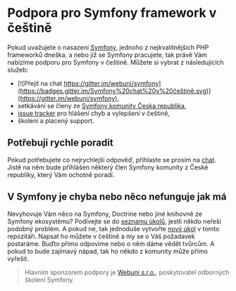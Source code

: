 Podpora pro Symfony framework v češtině
=======================================

Pokud uvažujete o nasazení [Symfony](http://symfony.com), jednoho z nejkvalitnějších PHP frameworků dneška, a nebo již se Symfony pracujete, tak právě Vám nabízíme podporu pro Symfony v češtině. Můžete si vybrat z následujících služeb:

- [![Přejít na chat https://gitter.im/webuni/symfony](https://badges.gitter.im/Symfony%20chat%20v%20češtině.svg)](https://gitter.im/webuni/symfony),
- setkávání se členy ze [Symfony komunity Česka republika](https://www.facebook.com/groups/1459095537717938/),
- [issue tracker](https://github.com/webuni/symfony/issues) pro hlášení chyb a vylepšení v češtině,
- školení a placený support.

Potřebuji rychle poradit
------------------------
Pokud potřebujete co nejrychlejší odpověď, přihlaste se prosím na [chat](https://gitter.im/webuni/symfony). Jistě na něm bude přihlášen některý člen Symfony komunity z České republiky, který Vám ochotně poradí.

V Symfony je chyba nebo něco nefunguje jak má
---------------------------------------------
Nevyhovuje Vám něco na Symfony, Doctrine nebo jiné knihovně ze Symfony ekosystému? Podívejte se do [seznamu úkolů](https://github.com/webuni/symfony/issues?q=is%3Aissue), jestli někdo neřeší podobný problém. A pokud ne, tak jednoduše vytvořte [nový úkol](https://github.com/webuni/symfony/issues/new) v tomto repozitáři. Napsat ho můžete v češtině a my se o Váš požadavek postaráme. Buďto přímo odpovíme nebo o něm dáme vědět tvůrcům. A pokud to bude zajímavý nápad, tak ho někdo z komunity může přímo vyřešit.

> Hlavním sponzorem podpory je [Webuni s.r.o.](https://www.webuni.cz), poskytovatel odborných školení Symfony.
